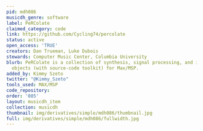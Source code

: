 ```yaml
---
pid: mdh086
musicdh_genre: software
label: PeRColate
claimed_category: code
link: https://github.com/Cycling74/percolate
status: active
open_access: 'TRUE'
creators: Dan Trueman, Luke Dubois
stewards: Computer Music Center, Columbia University
blurb: PeRColate is a collection of synthesis, signal processing, and image processing
  objects (with source-code toolkit) for Max/MSP.
added_by: Kimmy Szeto
twitter: "@Kimmy_Szeto"
tools_used: MAX/MSP
code_repository: 
order: '085'
layout: musicdh_item
collection: musicdh
thumbnail: img/derivatives/simple/mdh086/thumbnail.jpg
full: img/derivatives/simple/mdh086/fullwidth.jpg
---
```

